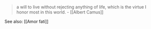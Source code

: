 
> a will to live without rejecting anything of life, which is the virtue I honor most in this world. - [[Albert Camus]]

See also: [[Amor fati]]

